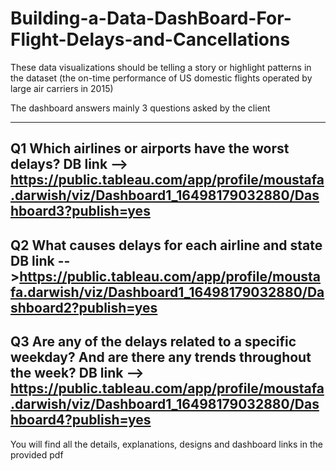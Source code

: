 # Building-a-Data-DashBoard-For-Flight-Delays-and-Cancellations

These data visualizations should be telling a story or highlight patterns in the dataset (the on-time performance of US domestic flights operated by large air carriers in 2015)

The dashboard answers mainly 3 questions asked by the client

-----------------------------------------------------------------------------------------------------------------------
Q1 Which airlines or airports have the worst delays?
**DB link** --> https://public.tableau.com/app/profile/moustafa.darwish/viz/Dashboard1_16498179032880/Dashboard3?publish=yes
-----------------------------------------------------------------------------------------------------------------------

Q2 What causes delays for each airline and state 
**DB link** -->https://public.tableau.com/app/profile/moustafa.darwish/viz/Dashboard1_16498179032880/Dashboard2?publish=yes
-----------------------------------------------------------------------------------------------------------------------

Q3 Are any of the delays related to a specific weekday? And are there any trends throughout the week?
**DB link** --> https://public.tableau.com/app/profile/moustafa.darwish/viz/Dashboard1_16498179032880/Dashboard4?publish=yes
-----------------------------------------------------------------------------------------------------------------------

You will find all the details, explanations, designs and dashboard links in the provided pdf

